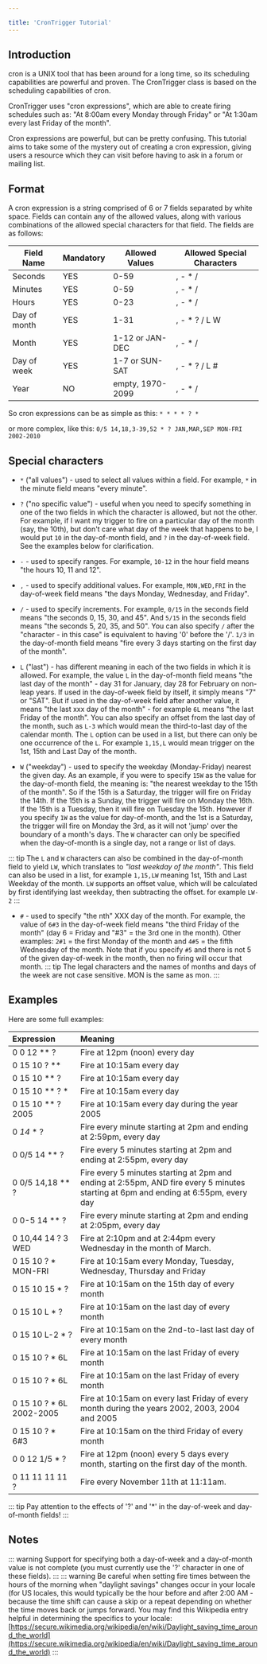 ```yaml
---

title: 'CronTrigger Tutorial'
---
```


## Introduction

cron is a UNIX tool that has been around for a long time, so its scheduling capabilities are powerful and proven.
The CronTrigger class is based on the scheduling capabilities of cron.

CronTrigger uses "cron expressions", which are able to create firing schedules such as: "At 8:00am every Monday through Friday" or "At 1:30am every last Friday of the month".

Cron expressions are powerful, but can be pretty confusing. This tutorial aims to take some of the mystery out of creating a cron expression,
giving users a resource which they can visit before having to ask in a forum or mailing list.

## Format

A cron expression is a string comprised of 6 or 7 fields separated by white space.
Fields can contain any of the allowed values, along with various combinations of the allowed special characters for that field. The fields are as follows:

| **Field Name** | **Mandatory** | **Allowed Values** | **Allowed Special Characters** |
|----------------|---------------|--------------------|--------------------------------|
| Seconds        | YES           | 0-59               | , - * /                        |
| Minutes        | YES           | 0-59               | , - * /                        |
| Hours          | YES           | 0-23               | , - * /                        |
| Day of month   | YES           | 1-31               | , - * ? / L W                  |
| Month          | YES           | 1-12 or JAN-DEC    | , - * /                        |
| Day of week    | YES           | 1-7 or SUN-SAT     | , - * ? / L #                  |
| Year           | NO            | empty, 1970-2099   | , - * /                        |

So cron expressions can be as simple as this: `* * * * ? *`

or more complex, like this: `0/5 14,18,3-39,52 * ? JAN,MAR,SEP MON-FRI 2002-2010`

## Special characters

* `*` ("all values") - used to select all values within a field. For example, `*` in the minute field means "every minute".
* `?` ("no specific value") - useful when you need to specify something in one of the two fields in which the character is allowed, but not the other.
For example, if I want my trigger to fire on a particular day of the month (say, the 10th), but don't care what day of the week that happens to be,
I would put `10` in the day-of-month field, and `?` in the day-of-week field. See the examples below for clarification.
* `-` - used to specify ranges. For example, `10-12` in the hour field means "the hours 10, 11 and 12".
* `,` - used to specify additional values. For example, `MON,WED,FRI` in the day-of-week field means "the days Monday, Wednesday, and Friday".
* `/` - used to specify increments. For example, `0/15` in the seconds field means "the seconds 0, 15, 30, and 45".
And `5/15` in the seconds field means "the seconds 5, 20, 35, and 50".
You can also specify `/` after the "character - in this case" is equivalent to having '0' before the '/'.
 `1/3` in the day-of-month field means "fire every 3 days starting on the first day of the month".
* `L` ("last") - has different meaning in each of the two fields in which it is allowed.
For example, the value `L` in the day-of-month field means "the last day of the month" - day 31 for January, day 28 for February on non-leap years.
If used in the day-of-week field by itself, it simply means "7" or "SAT". But if used in the day-of-week field after another value, it means "the last xxx day of the month" -
for example `6L` means "the last Friday of the month". You can also specify an offset from the last day of the month, such as `L-3` which
would mean the third-to-last day of the calendar month.
The `L` option can be used in a list, but there can only be one occurrence of the `L`.
For example `1,15,L` would mean trigger on the 1st, 15th and Last Day of the month.

* `W` ("weekday") - used to specify the weekday (Monday-Friday) nearest the given day.
As an example, if you were to specify `15W` as the value for the day-of-month field, the meaning is: "the nearest weekday to the 15th of the month".
So if the 15th is a Saturday, the trigger will fire on Friday the 14th. If the 15th is a Sunday, the trigger will fire on Monday the 16th. If the 15th is a Tuesday,
then it will fire on Tuesday the 15th. However if you specify `1W` as the value for day-of-month, and the 1st is a Saturday, the trigger will fire on Monday the 3rd,
as it will not 'jump' over the boundary of a month's days. The `W` character can only be specified when the day-of-month is a single day, not a range or list of days.

::: tip
 The `L` and `W` characters can also be combined in the day-of-month field to yield `LW`, which translates to *"last weekday of the month"*.  This field can also be used in a list, for example `1,15,LW` meaning 1st, 15th and Last Weekday of the month.  `LW` supports an offset value, which will be calculated by first identifying last weekday, then subtracting the offset. for example `LW-2`
:::

* `#` - used to specify "the nth" XXX day of the month. For example, the value of `6#3` in the day-of-week field means
"the third Friday of the month" (day 6 = Friday and "#3" = the 3rd one in the month).
Other examples: `2#1` = the first Monday of the month and `4#5` = the fifth Wednesday of the month.
Note that if you specify `#5` and there is not 5 of the given day-of-week in the month, then no firing will occur that month.
::: tip
The legal characters and the names of months and days of the week are not case sensitive. MON is the same as mon.
:::

## Examples

Here are some full examples:

| **Expression**    | **Meaning**
|:--------------------------|:----------------------------------------------------------------------|
| 0 0 12 ** ?    | Fire at 12pm (noon) every day|
| 0 15 10 ? **    | Fire at 10:15am every day|
| 0 15 10 ** ?    | Fire at 10:15am every day|
| 0 15 10 ** ? *   | Fire at 10:15am every day|
| 0 15 10 ** ? 2005   | Fire at 10:15am every day during the year 2005|
| 0 *14* * ?    | Fire every minute starting at 2pm and ending at 2:59pm, every day|
| 0 0/5 14 ** ?   | Fire every 5 minutes starting at 2pm and ending at 2:55pm, every day|
| 0 0/5 14,18 ** ?   | Fire every 5 minutes starting at 2pm and ending at 2:55pm, AND fire every 5 minutes starting at 6pm and ending at 6:55pm, every day|
| 0 0-5 14 ** ?   | Fire every minute starting at 2pm and ending at 2:05pm, every day|
| 0 10,44 14 ? 3 WED  | Fire at 2:10pm and at 2:44pm every Wednesday in the month of March.|
| 0 15 10 ? * MON-FRI  | Fire at 10:15am every Monday, Tuesday, Wednesday, Thursday and Friday|
| 0 15 10 15 * ?   | Fire at 10:15am on the 15th day of every month|
| 0 15 10 L * ?    | Fire at 10:15am on the last day of every month|
| 0 15 10 L-2 * ?   | Fire at 10:15am on the 2nd-to-last last day of every month|
| 0 15 10 ? * 6L   | Fire at 10:15am on the last Friday of every month|
| 0 15 10 ? * 6L   | Fire at 10:15am on the last Friday of every month|
| 0 15 10 ? * 6L 2002-2005 | Fire at 10:15am on every last Friday of every month during the years 2002, 2003, 2004 and 2005|
| 0 15 10 ? * 6#3   | Fire at 10:15am on the third Friday of every month|
| 0 0 12 1/5 * ?   | Fire at 12pm (noon) every 5 days every month, starting on the first day of the month.|
| 0 11 11 11 11 ?   | Fire every November 11th at 11:11am.|

::: tip
Pay attention to the effects of '?' and '*' in the day-of-week and day-of-month fields!
:::

## Notes

::: warning
Support for specifying both a day-of-week and a day-of-month value is not complete (you must currently use the '?' character in one of these fields).
:::
::: warning
Be careful when setting fire times between the hours of the morning when "daylight savings" changes occur in your locale (for US locales, this would typically be the hour before and after 2:00 AM - because the time shift can cause a skip or a repeat depending on whether the time moves back or jumps forward. You may find this Wikipedia entry helpful in determining the specifics to your locale:
[https://secure.wikimedia.org/wikipedia/en/wiki/Daylight_saving_time_around_the_world](https://secure.wikimedia.org/wikipedia/en/wiki/Daylight_saving_time_around_the_world)
:::
